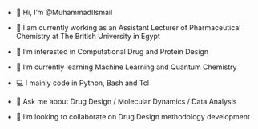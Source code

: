 - 👋 Hi, I’m @MuhammadIIsmail

- 🔭 I am currently working as an Assistant Lecturer of Pharmaceutical Chemistry at The British University in Egypt

- 👀 I’m interested in Computational Drug and Protein Design

- 🌱 I’m currently learning Machine Learning and Quantum Chemistry

- 💻 I mainly code in Python, Bash and Tcl

- 💬 Ask me about Drug Design / Molecular Dynamics / Data Analysis

- 💞️ I’m looking to collaborate on Drug Design methodology development

<!---
MuhammadIIsmail/MuhammadIIsmail is a ✨ special ✨ repository because its `README.md` (this file) appears on your GitHub profile.
You can click the Preview link to take a look at your changes.
--->
